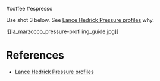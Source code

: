 #coffee #espresso 

Use shot 3 below. See [Lance Hedrick Pressure profiles](https://youtu.be/rC36en6zo_U?si=aXEAN44fvA8ovrVF) why.

![[la_marzocco_pressure-profiling_guide.jpg]]

# References
- [Lance Hedrick Pressure profiles](https://youtu.be/rC36en6zo_U?si=aXEAN44fvA8ovrVF)